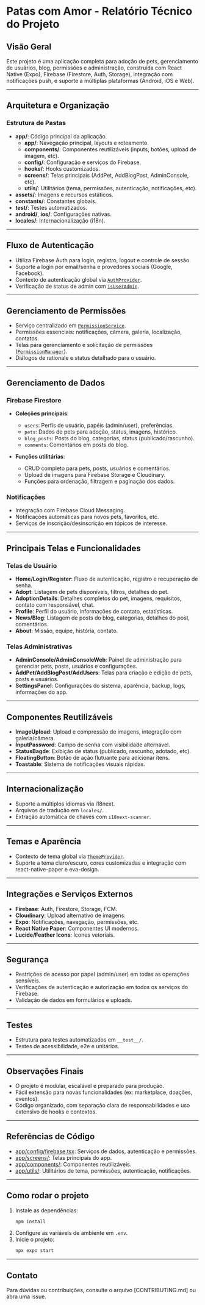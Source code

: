 # Patas com Amor - Relatório Técnico do Projeto

## Visão Geral

Este projeto é uma aplicação completa para adoção de pets, gerenciamento de usuários, blog, permissões e administração, construída com React Native (Expo), Firebase (Firestore, Auth, Storage), integração com notificações push, e suporte a múltiplas plataformas (Android, iOS e Web).

---

## Arquitetura e Organização

### Estrutura de Pastas

- **app/**: Código principal da aplicação.
  - **app/**: Navegação principal, layouts e roteamento.
  - **components/**: Componentes reutilizáveis (inputs, botões, upload de imagem, etc).
  - **config/**: Configuração e serviços do Firebase.
  - **hooks/**: Hooks customizados.
  - **screens/**: Telas principais (AddPet, AddBlogPost, AdminConsole, etc).
  - **utils/**: Utilitários (tema, permissões, autenticação, notificações, etc).
- **assets/**: Imagens e recursos estáticos.
- **constants/**: Constantes globais.
- **__test__/**: Testes automatizados.
- **android/**, **ios/**: Configurações nativas.
- **locales/**: Internacionalização (i18n).

---

## Fluxo de Autenticação

- Utiliza Firebase Auth para login, registro, logout e controle de sessão.
- Suporte a login por email/senha e provedores sociais (Google, Facebook).
- Contexto de autenticação global via [`AuthProvider`](app/utils/AuthContext.tsx).
- Verificação de status de admin com [`isUserAdmin`](app/config/firebase.tsx).

---

## Gerenciamento de Permissões

- Serviço centralizado em [`PermissionService`](app/utils/PermissionsServices.tsx).
- Permissões essenciais: notificações, câmera, galeria, localização, contatos.
- Telas para gerenciamento e solicitação de permissões ([`PermissionManager`](app/screens/PermissionManage.tsx)).
- Diálogos de rationale e status detalhado para o usuário.

---

## Gerenciamento de Dados

### Firebase Firestore

- **Coleções principais**:
  - `users`: Perfis de usuário, papéis (admin/user), preferências.
  - `pets`: Dados de pets para adoção, status, imagens, histórico.
  - `blog_posts`: Posts do blog, categorias, status (publicado/rascunho).
  - `comments`: Comentários em posts do blog.

- **Funções utilitárias**:
  - CRUD completo para pets, posts, usuários e comentários.
  - Upload de imagens para Firebase Storage e Cloudinary.
  - Funções para ordenação, filtragem e paginação dos dados.

### Notificações

- Integração com Firebase Cloud Messaging.
- Notificações automáticas para novos pets, favoritos, etc.
- Serviços de inscrição/desinscrição em tópicos de interesse.

---

## Principais Telas e Funcionalidades

### Telas de Usuário

- **Home/Login/Register**: Fluxo de autenticação, registro e recuperação de senha.
- **Adopt**: Listagem de pets disponíveis, filtros, detalhes do pet.
- **AdoptionDetails**: Detalhes completos do pet, imagens, requisitos, contato com responsável, chat.
- **Profile**: Perfil do usuário, informações de contato, estatísticas.
- **News/Blog**: Listagem de posts do blog, categorias, detalhes do post, comentários.
- **About**: Missão, equipe, história, contato.

### Telas Administrativas

- **AdminConsole/AdminConsoleWeb**: Painel de administração para gerenciar pets, posts, usuários e configurações.
- **AddPet/AddBlogPost/AddUsers**: Telas para criação e edição de pets, posts e usuários.
- **SettingsPanel**: Configurações do sistema, aparência, backup, logs, informações do app.

---

## Componentes Reutilizáveis

- **ImageUpload**: Upload e compressão de imagens, integração com galeria/câmera.
- **InputPassword**: Campo de senha com visibilidade alternável.
- **StatusBagde**: Exibição de status (publicado, rascunho, adotado, etc).
- **FloatingButton**: Botão de ação flutuante para adicionar itens.
- **Toastable**: Sistema de notificações visuais rápidas.

---

## Internacionalização

- Suporte a múltiplos idiomas via i18next.
- Arquivos de tradução em `locales/`.
- Extração automática de chaves com `i18next-scanner`.

---

## Temas e Aparência

- Contexto de tema global via [`ThemeProvider`](app/utils/ThemeContext.tsx).
- Suporte a tema claro/escuro, cores customizadas e integração com react-native-paper e eva-design.

---

## Integrações e Serviços Externos

- **Firebase**: Auth, Firestore, Storage, FCM.
- **Cloudinary**: Upload alternativo de imagens.
- **Expo**: Notificações, navegação, permissões, etc.
- **React Native Paper**: Componentes UI modernos.
- **Lucide/Feather Icons**: Ícones vetoriais.

---

## Segurança

- Restrições de acesso por papel (admin/user) em todas as operações sensíveis.
- Verificações de autenticação e autorização em todos os serviços do Firebase.
- Validação de dados em formulários e uploads.

---

## Testes

- Estrutura para testes automatizados em `__test__/`.
- Testes de acessibilidade, e2e e unitários.

---

## Observações Finais

- O projeto é modular, escalável e preparado para produção.
- Fácil extensão para novas funcionalidades (ex: marketplace, doações, eventos).
- Código organizado, com separação clara de responsabilidades e uso extensivo de hooks e contextos.

---

## Referências de Código

- [app/config/firebase.tsx](app/config/firebase.tsx): Serviços de dados, autenticação e permissões.
- [app/screens/](app/screens/): Telas principais do app.
- [app/components/](app/components/): Componentes reutilizáveis.
- [app/utils/](app/utils/): Utilitários de tema, permissões, autenticação, notificações.

---

## Como rodar o projeto

1. Instale as dependências:
   ```sh
   npm install
   ```
2. Configure as variáveis de ambiente em `.env`.
3. Inicie o projeto:
   ```sh
   npx expo start
   ```

---

## Contato

Para dúvidas ou contribuições, consulte o arquivo [CONTRIBUTING.md] ou abra uma issue.
